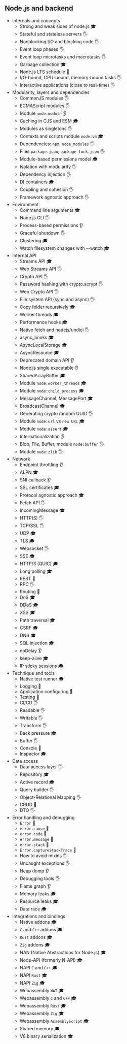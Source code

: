 ## Node.js and backend

- Internals and concepts
  - Strong and weak sides of node.js 🎓
  - Stateful and stateless servers 🖐️
  - Nonblocking I/O and blocking code 🖐️
  - Event loop phases 🖐️
  - Event loop microtasks and macrotasks 🖐️
  - Garbage collection 🎓
  - Node.js LTS schedule 🙋
  - I/O-bound, CPU-bound, memory-bound tasks 🖐️
  - Interactive applications (close to real-time) 🖐️
- Modularity, layers and dependencies
  - CommonJS modules 🖐️
  - ECMAScript modules 🖐️
  - Module `node:module` 👂
  - Caching in CJS and ESM 🎓
  - Modules as singletons 🖐️
  - Contexts and scripts module `node:vm` 🎓
  - Dependencies: `npm`, `node_modules` 🖐️
  - Files `package.json`, `package-lock.json` 🖐️
  - Module-based permissions model 🎓
  - Isolation with modularity 🖐️
  - Dependency injection 🖐️
  - DI containers 🎓
  - Coupling and cohesion 🖐️
  - Framework agnostic approach 🖐️
- Environment
  - Command line arguments 🎓
  - Node.js CLI 🖐️
  - Process-based permissions 👂
  - Graceful shutdown 🖐️
  - Clustering 🎓
  - Watch filesystem changes with --watch 🎓
- Internal API
  - Streams API 🎓
  - Web Streams API 🖐️
  - Crypto API 🖐️
  - Password hashing with crypto.scrypt 🖐️
  - Web Crypto API 🖐️
  - File system API (sync and async) 🖐️
  - Copy folder recursively 🎓
  - Worker threads 🎓
  - Performance hooks 🎓
  - Native fetch and nodejs/undici 🖐️
  - async_hooks 🎓
  - AsyncLocalStorage 🎓
  - AsyncResource 🎓
  - Deprecated domain API 👂
  - Node.js single executable 👂
  - SharedArrayBuffer 🎓
  - Module `node:worker_threads` 🎓
  - Module `node:child_process` 🎓
  - MessageChannel, MessagePort 🎓
  - BroadcastChannel 🎓
  - Generating crypto random UUID 🖐️
  - Module `node:url` vs `new URL` 🎓
  - Module `node:assert` 🎓
  - Internationalization 👂
  - Blob, File, Buffer, module `node:buffer` 🖐️
  - Module `node:zlib` 🖐️
- Network
  - Endpoint throttling 👂
  - ALPN 🎓
  - SNI callback 👂
  - SSL certificates 🎓
  - Protocol agnostic approach 🎓
  - Fetch API 🖐️
  - IncomingMessage 🎓
  - HTTP(S) 🖐️
  - TCP/SSL 🖐️
  - UDP 🎓
  - TLS 🎓
  - Websocket 🖐️
  - SSE 🎓
  - HTTP/3 (QUIC) 🎓
  - Long polling 🎓
  - REST 🙋
  - RPC 🖐️
  - Routing 🙋
  - DoS 🎓
  - DDoS 🎓
  - XSS 🎓
  - Path traversal 🎓
  - CSRF 🎓
  - DNS 🎓
  - SQL injection 🎓
  - noDelay 👂
  - keep-alive 🎓
  - IP sticky sessions 🎓
- Technique and tools
  - Native test runner 🎓
  - Logging 🙋
  - Application configuring 🙋
  - Testing 🙋
  - CI/CD 🖐️
  - Readable 🖐️
  - Writable 🖐️
  - Transform 🖐️
  - Back pressure 🎓
  - Buffer 🖐️
  - Console 🙋
  - Inspector 🎓
- Data access
  - Data access layer 🖐️
  - Repository 🎓
  - Active record 🎓
  - Query builder 🖐️
  - Object-Relational Mapping 🖐️
  - CRUD 🙋
  - DTO 🖐️
- Error handling and debugging
  - `Error` 🙋
  - `error.cause` 🙋
  - `error.code` 🙋
  - `error.message` 🙋
  - `error.stack` 🙋
  - `Error.captureStackTrace` 🙋
  - How to avoid mixins 🖐️
  - Uncaught exceptions 🖐️
  - Heap dump 👂
  - Debugging tools 🖐️
  - Flame graph 👂
  - Memory leaks 🎓
  - Resource leaks 🎓
  - Data race 🎓
- Integrations and bindings
  - Native addons  🎓
  - `C` and `C++` addons 🎓
  - `Rust` addons 🎓
  - `Zig` addons 🎓
  - NAN (Native Abstractions for Node.js) 🎓
  - Node-API (formerly N-API) 🎓
  - NAPI `C` and `C++` 🎓
  - NAPI `Rust` 🎓
  - NAPI `Zig` 🎓
  - Webassembly `WAT` 🎓
  - Webassembly `C` and `C++` 🎓
  - Webassembly `Rust` 🎓
  - Webassembly `Zig` 🎓
  - Webassembly `AssemblyScript` 🎓
  - Shared memory 🎓
  - V8 binary serialization 🎓
